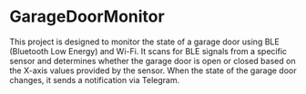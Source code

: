 # GarageDoorMonitor
This project is designed to monitor the state of a garage door using BLE (Bluetooth Low Energy) and Wi-Fi. It scans for BLE signals from a specific sensor and determines whether the garage door is open or closed based on the X-axis values provided by the sensor. When the state of the garage door changes, it sends a notification via Telegram.
